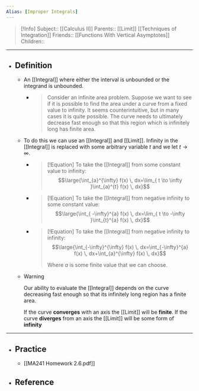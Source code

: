 ```yaml
---
Alias: [Improper Integrals]
---
```

> [!Info]
> Subject:: [[Calculus II]]
> Parents:: [[Limit]] [[Techniques of Integration]]
> Friends:: [[Functions With Vertical Asymptotes]]
> Children:: 
---
- ## Definition
	- An [[Integral]] where either the interval is unbounded or the integrand is unbounded.
		- > Consider an infinite area problem. Suppose we want to see if it is possible to find the area under a curve from a fixed value to infinity. It seems counterintuitive, but in many cases it is quite possible. The curve needs to ultimately decrease fast enough so that this region which is infinitely long has finite area.
	- To do this we can use an [[Integral]] and [[Limit]]. Infinity in the [[Integral]] is replaced with some arbitrary variable $t$ and we let $t\to \infty$.
		- > [!Equation]
		  > To take the [[Integral]] from some constant value to infinity:
		  > $$\large{\int_{a}^{\infty} f(x) \, dx=\lim_{ t \to \infty }\int_{a}^{t} f(x) \, dx}$$
		- > [!Equation]
		  > To take the [[Integral]] from negative infinity to some constant value:
		  > $$\large{\int_{ -\infty}^{a} f(x) \, dx=\lim_{ t \to -\infty }\int_{t}^{a} f(x) \, dx}$$
		- > [!Equation]
		  > To take the [[Integral]] from negative infinity to infinity:
		  > $$\large{\int_{-\infty}^{\infty} f(x) \, dx=\int_{-\infty}^{a} f(x) \, dx+\int_{a}^{\infty} f(x) \, dx}$$
		  > 
		  > Where $a$ is some finite value that we can choose.
	- > [!Warning]
	  > Our ability to evaluate the [[Integral]] depends on the curve decreasing fast enough so that its infinitely long region has a finite area. 
	  > 
	  > If the curve **converges** with an axis the [[Limit]] will be **finite**. If the curve **diverges** from an axis the [[Limit]] will be some form of **infinity**
---
- ## Practice
	- [[MA241 Homework 2.6.pdf]]
- ## Reference